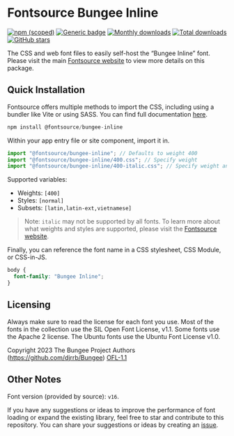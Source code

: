 # Fontsource Bungee Inline

[![npm (scoped)](https://img.shields.io/npm/v/@fontsource/bungee-inline?color=brightgreen)](https://www.npmjs.com/package/@fontsource/bungee-inline) [![Generic badge](https://img.shields.io/badge/fontsource-passing-brightgreen)](https://github.com/fontsource/fontsource) [![Monthly downloads](https://badgen.net/npm/dm/@fontsource/bungee-inline)](https://github.com/fontsource/fontsource) [![Total downloads](https://badgen.net/npm/dt/@fontsource/bungee-inline)](https://github.com/fontsource/fontsource) [![GitHub stars](https://img.shields.io/github/stars/fontsource/fontsource.svg?style=social&label=Star)](https://github.com/fontsource/fontsource/stargazers)

The CSS and web font files to easily self-host the “Bungee Inline” font. Please visit the main [Fontsource website](https://fontsource.org/fonts/bungee-inline) to view more details on this package.

## Quick Installation

Fontsource offers multiple methods to import the CSS, including using a bundler like Vite or using SASS. You can find full documentation [here](https://fontsource.org/docs/getting-started/introduction).

```javascript
npm install @fontsource/bungee-inline
```

Within your app entry file or site component, import it in.

```javascript
import "@fontsource/bungee-inline"; // Defaults to weight 400
import "@fontsource/bungee-inline/400.css"; // Specify weight
import "@fontsource/bungee-inline/400-italic.css"; // Specify weight and style
```

Supported variables:
- Weights: `[400]`
- Styles: `[normal]`
- Subsets: `[latin,latin-ext,vietnamese]`

> Note: `italic` may not be supported by all fonts. To learn more about what weights and styles are supported, please visit the [Fontsource website](https://fontsource.org/fonts/bungee-inline).

Finally, you can reference the font name in a CSS stylesheet, CSS Module, or CSS-in-JS.

```css
body {
  font-family: "Bungee Inline";
}
```

## Licensing
Always make sure to read the license for each font you use. Most of the fonts in the collection use the SIL Open Font License, v1.1. Some fonts use the Apache 2 license. The Ubuntu fonts use the Ubuntu Font License v1.0.

Copyright 2023 The Bungee Project Authors (https://github.com/djrrb/Bungee)
[OFL-1.1](http://scripts.sil.org/OFL)

## Other Notes
Font version (provided by source): `v16`.

If you have any suggestions or ideas to improve the performance of font loading or expand the existing library, feel free to star and contribute to this repository. You can share your suggestions or ideas by creating an [issue](https://github.com/fontsource/fontsource/issues).